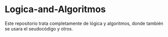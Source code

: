 # Logica-and-Algoritmos
Este repositorio trata completamente de lógica y algoritmos, donde también se usara el seudocódigo y otros.
